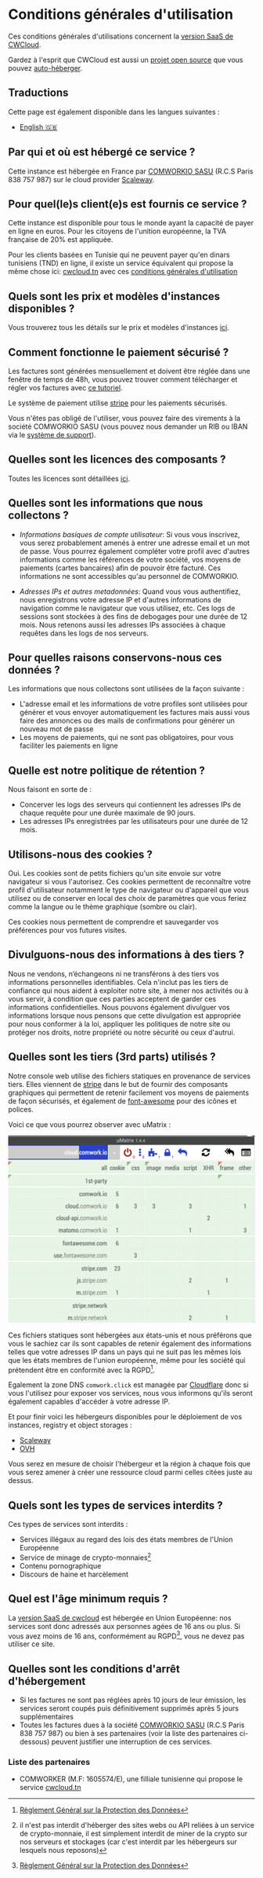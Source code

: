 # Conditions générales d'utilisation

Ces conditions générales d'utilisations concernent la [version SaaS de CWCloud](https://cloud.comwork.io).

Gardez à l'esprit que CWCloud est aussi un [projet open source](./licences.md) que vous pouvez [auto-héberger](../../selfhosted.md).

## Traductions

Cette page est également disponible dans les langues suivantes :
* [English 🇬🇧](../../terms.md)

## Par qui et où est hébergé ce service ?

Cette instance est hébergée en France par [COMWORKIO SASU](https://www.comwork.io) (R.C.S Paris 838 757 987) sur le cloud provider [Scaleway](https://www.scaleway.com).

## Pour quel(le)s client(e)s est fournis ce service ?

Cette instance est disponible pour tous le monde ayant la capacité de payer en ligne en euros. Pour les citoyens de l'unition européenne, la TVA française de 20% est appliquée.

Pour les clients basées en Tunisie qui ne peuvent payer qu'en dinars tunisiens (TND) en ligne, il existe un service équivalent qui propose la même chose ici: [cwcloud.tn](https://cwcloud.tn) avec ces [conditions générales d'utilisation](https://doc.cwcloud.tn/docs/terms)

## Quels sont les prix et modèles d'instances disponibles ?

Vous trouverez tous les détails sur le prix et modèles d'instances [ici](../../sizing_pricing.md).

## Comment fonctionne le paiement sécurisé ?

Les factures sont générées mensuellement et doivent être réglée dans une fenêtre de temps de 48h, vous pouvez trouver comment télécharger et régler vos factures avec [ce tutoriel](./tutorials/console/public/billing.md).

Le système de paiement utilise [stripe](https://www.stripe.com) pour les paiements sécurisés.

Vous n'êtes pas obligé de l'utiliser, vous pouvez faire des virements à la société COMWORKIO SASU (vous pouvez nous demander un RIB ou IBAN via le [système de support](./tutorials/console/public/support.md)).

## Quelles sont les licences des composants ?

Toutes les licences sont détaillées [ici](../../licences.md).

## Quelles sont les informations que nous collectons ?

* _Informations basiques de compte utilisateur_: Si vous vous inscrivez, vous serez probablement amenés à entrer une adresse email et un mot de passe. Vous pourrez également compléter votre profil avec d'autres informations comme les références de votre société, vos moyens de paiements (cartes bancaires) afin de pouvoir être facturé. Ces informations ne sont accessibles qu'au personnel de COMWORKIO.

* _Adresses IPs et autres metadonnées_: Quand vous vous authentifiez, nous enregistrons votre adresse IP et d'autres informations de navigation comme le navigateur que vous utilisez, etc. Ces logs de sessions sont stockées à des fins de debogages pour une durée de 12 mois. Nous retenons aussi les adresses IPs associées à chaque requêtes dans les logs de nos serveurs.

## Pour quelles raisons conservons-nous ces données ?

Les informations que nous collectons sont utilisées de la façon suivante :

* L'adresse email et les informations de votre profiles sont utilisées pour générer et vous envoyer automatiquement les factures mais aussi vous faire des annonces ou des mails de confirmations pour générer un nouveau mot de passe
* Les moyens de paiements, qui ne sont pas obligatoires, pour vous faciliter les paiements en ligne

## Quelle est notre politique de rétention ?

Nous faisont en sorte de :

* Concerver les logs des serveurs qui contiennent les adresses IPs de chaque requête pour une durée maximale de 90 jours.
* Les adresses IPs enregistrées par les utilisateurs pour une durée de 12 mois.

## Utilisons-nous des cookies ?

Oui. Les cookies sont de petits fichiers qu'un site envoie sur votre navigateur si vous l'autorisez. Ces cookies permettent de reconnaître votre profil d'utilisateur notamment le type de navigateur ou d'appareil que vous utilisez ou de conserver en local des choix de paramètres que vous feriez comme la langue ou le thème graphique (sombre ou clair).

Ces cookies nous permettent de comprendre et sauvegarder vos préférences pour vos futures visites.

## Divulguons-nous des informations à des tiers ?

Nous ne vendons, n’échangeons ni ne transférons à des tiers vos informations personnelles identifiables. Cela n'inclut pas les tiers de confiance qui nous aident à exploiter notre site, à mener nos activités ou à vous servir, à condition que ces parties acceptent de garder ces informations confidentielles. Nous pouvons également divulguer vos informations lorsque nous pensons que cette divulgation est appropriée pour nous conformer à la loi, appliquer les politiques de notre site ou protéger nos droits, notre propriété ou notre sécurité ou ceux d'autrui.

## Quelles sont les tiers (3rd parts) utilisés ?

Notre console web utilise des fichiers statiques en provenance de services tiers. Elles viennent de [stripe](https://stripe.com) dans le but de fournir des composants graphiques qui permettent de retenir facilement vos moyens de paiements de façon sécurisés, et également de [font-awesome](https://fontawesome.com) pour des icônes et polices.

Voici ce que vous pourrez observer avec uMatrix :

![umatrix](../../img/umatrix.png)

Ces fichiers statiques sont hébergées aux états-unis et nous préférons que vous le sachiez car ils sont capables de retenir également des informations telles que votre adresses IP dans un pays qui ne suit pas les mêmes lois que les états membres de l'union européenne, même pour les société qui prétendent être en conformité avec la RGPD[^1].

Egalement la zone DNS `comwork.click` est managée par [Cloudflare](https://www.cloudflare.com) donc si vous l'utilisez pour exposer vos services, nous vous informons qu'ils seront également capables d'accéder à votre adresse IP.

Et pour finir voici les hébergeurs disponibles pour le déploiement de vos instances, registry et object storages :
* [Scaleway](https://www.scaleway.com)
* [OVH](https://www.ovhcloud.com)

Vous serez en mesure de choisir l'hébergeur et la région à chaque fois que vous serez amener à créer une ressource cloud parmi celles citées juste au dessus.

## Quels sont les types de services interdits ?

Ces types de services sont interdits :

* Services illégaux au regard des lois des états membres de l'Union Européenne
* Service de minage de crypto-monnaies[^2]
* Contenu pornographique
* Discours de haine et harcèlement

## Quel est l'âge minimum requis ?

La [version SaaS de cwcloud](https://cloud.comwork.io) est hébergée en Union Européenne: nos services sont donc adressés aux personnes agées de 16 ans ou plus. Si vous avez moins de 16 ans, conformément au RGPD[^1], vous ne devez pas utiliser ce site.

## Quelles sont les conditions d'arrêt d'hébergement

* Si les factures ne sont pas réglées après 10 jours de leur émission, les services seront coupés puis définitivement supprimés après 5 jours supplémentaires
* Toutes les factures dues à la société [COMWORKIO SASU](https://www.comwork.io) (R.C.S Paris 838 757 987) ou bien à ses partenaires (voir la liste des partenaires ci-dessous) peuvent justifier une interruption de ces services.

### Liste des partenaires

* COMWORKER (M.F: 1605574/E), une filliale tunisienne qui propose le service [cwcloud.tn](https://www.cwcloud.tn)

[^1]: [Règlement Général sur la Protection des Données](https://fr.wikipedia.org/wiki/R%C3%A8glement_g%C3%A9n%C3%A9ral_sur_la_protection_des_donn%C3%A9es)
[^2]: il n'est pas interdit d'héberger des sites webs ou API reliées à un service de crypto-monnaie, il est simplement interdit de miner de la crypto sur nos serveurs et stockages (car c'est interdit par les hébergeurs sur lesquels nous reposons)
